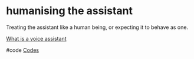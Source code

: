 # humanising the assistant
Treating the assistant like a human being, or expecting it to behave as one.

[What is a voice assistant](output/themes/What%20is%20a%20voice%20assistant.md)

#code [Codes](output/codes/Codes.md)